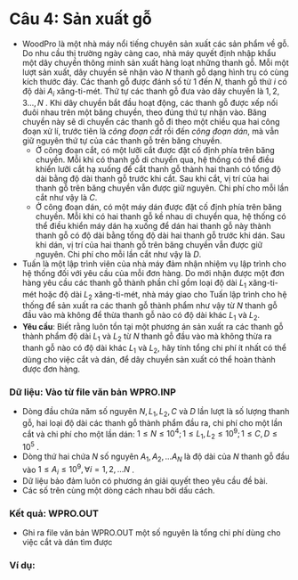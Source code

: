 # Câu 4: Sản xuất gỗ 
- WoodPro là một nhà máy nổi tiếng chuyên sản xuất các sản phẩm về gỗ. Do nhu cầu thị trường ngày càng cao, nhà máy quyết định nhập khẩu một dây chuyền thông minh sản xuất hàng loạt những thanh gỗ. Mỗi một lượt sản xuất, dây chuyền sẽ nhận vào $N$ thanh gỗ dạng hình trụ có cùng kích thước đáy. Các thanh gỗ được đánh số từ $1$ đến $N$, thanh gỗ thứ $i$ có độ dài $A_{i}$ xăng-ti-mét. Thứ tự các thanh gỗ đưa vào dây chuyền là $1,2,3...,N$ . Khi dây chuyền bắt đầu hoạt động, các thanh gỗ được xếp nối đuôi nhau trên một băng chuyền, theo đúng thứ tự nhận vào. Băng chuyền này sẽ di chuyển các thanh gỗ đi theo một chiều qua hai công đoạn xử lí, trước tiên là *công đoạn cắt* rồi đến *công đoạn dán*, mà vẫn giữ nguyên thứ tự của các thanh gỗ trên băng chuyền.
    - Ở công đoạn cắt, có một lưỡi cắt được đặt cố định phía trên băng chuyền. Mỗi khi có thanh gỗ di chuyển qua, hệ thống có thể điều khiển lưỡi cắt hạ xuống để cắt thanh gỗ thành hai thanh có tổng độ dài bằng độ dài thanh gỗ trước khi cắt. Sau khi cắt, vị trí của hai thanh gỗ trên băng chuyền vẫn được giữ nguyên. Chi phí cho mỗi lần cắt như vậy là $C$.
    - Ở công đoạn dán, có một máy dán được đặt cố định phía trên băng chuyền. Mỗi khi có hai thanh gỗ kề nhau di chuyển qua, hệ thống có thể điều khiển máy dán hạ xuống để dán hai thanh gỗ này thành thanh gỗ có độ dài bằng tổng độ dài hai thanh gỗ trước khi dán. Sau khi dán, vị trí của hai thanh gỗ trên băng chuyền vẫn được giữ nguyên. Chi phí cho mỗi lần cắt như vậy là $D$.
- Tuấn là một lập trình viên của nhà máy đảm nhận nhiệm vụ lập trình cho hệ thống đối với yêu cầu của mỗi đơn hàng. Do mới nhận được một đơn hàng yêu cầu các thanh gỗ thành phần chỉ gồm loại độ dài $L_{1}$ xăng-ti-mét hoặc độ dài $L_{2}$ xăng-ti-mét, nhà máy giao cho Tuấn lập trình cho hệ thống để sản xuất ra các thanh gỗ thành phẩm như vậy từ $N$ thanh gỗ đầu vào mà không để thừa thanh gỗ nào có độ dài khác $L_{1}$ và $L_{2}$.
- **Yêu cầu**: Biết rằng luôn tồn tại một phương án sản xuất ra các thanh gỗ thành phẩm độ dài $L_{1}$ và $L_{2}$ từ $N$ thanh gỗ đầu vào mà không thừa ra thanh gỗ nào có độ dài khác $L_{1}$ và $L_{2}$, hãy tính tổng chi phí ít nhất có thể dùng cho việc cắt và dán, để dây chuyền sản xuất có thể hoàn thành được đơn hàng.
### Dữ liệu: Vào từ file văn bản WPRO.INP
   - Dòng đầu chứa năm số nguyên $N,L_{1}, L_{2}, C$ và $D$ lần lượt là số lượng thanh gỗ, hai loại độ dài các thanh gỗ thành phẩm đầu ra, chi phí cho một lần cắt và chi phí cho một lần dán: $1 \le N \le {10^4};1 \le {L_1},{L_2} \le {10^9};1 \le C,D \le {10^5}$ .
   - Dòng thứ hai chứa $N$ số nguyên $A_{1}, A_{2},... A_{N}$ là độ dài của $N$ thanh gỗ đầu vào $1 \le {A_i} \le {10^9},\forall i = 1,2,...N$ .
- Dữ liệu bảo đảm luôn có phương án giải quyết theo yêu cầu đề bài.
- Các số trên cùng một dòng cách nhau bởi dấu cách.
### Kết quả: WPRO.OUT
- Ghi ra file văn bản WPRO.OUT một số nguyên là tổng chi phí dùng cho việc cắt và dán tìm được
### Ví dụ: 
